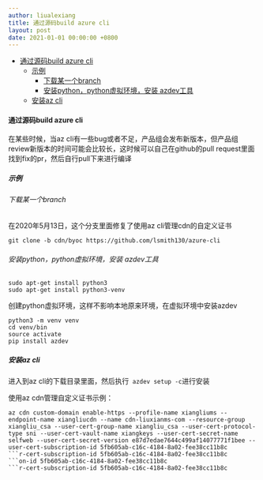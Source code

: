 ```yaml
---
author: liualexiang
title: 通过源码build azure cli
layout: post
date: 2021-01-01 00:00:00 +0800
---
```




- [通过源码build azure cli](#通过源码build-azure-cli)
  - [示例](#示例)
    - [下载某一个branch](#下载某一个branch)
    - [安装python，python虚拟环境，安装 azdev工具](#安装pythonpython虚拟环境安装-azdev工具)
  - [安装az cli](#安装az-cli)
#### 通过源码build azure cli
在某些时候，当az cli有一些bug或者不足，产品组会发布新版本，但产品组review新版本的时间可能会比较长，这时候可以自己在github的pull request里面找到fix的pr，然后自行pull下来进行编译

##### 示例
###### 下载某一个branch
在2020年5月13日，这个分支里面修复了使用az cli管理cdn的自定义证书
```
git clone -b cdn/byoc https://github.com/lsmith130/azure-cli
```

###### 安装python，python虚拟环境，安装 azdev工具
```
sudo apt-get install python3
sudo apt-get install python3-venv

```

创建python虚拟环境，这样不影响本地原来环境，在虚拟环境中安装azdev
```
python3 -m venv venv
cd venv/bin
source activate
pip install azdev
```
##### 安装az cli
进入到az cli的下载目录里面，然后执行``` azdev setup -c```进行安装

使用az cdn管理自定义证书示例：
```
az cdn custom-domain enable-https --profile-name xiangliums --endpoint-name xiangliucdn --name cdn-liuxianms-com --resource-group xiangliu_csa --user-cert-group-name xiangliu_csa --user-cert-protocol-type sni --user-cert-vault-name xiangkeys --user-cert-secret-name selfweb --user-cert-secret-version e87d7edae7644c499af14077771f1bee --user-cert-subscription-id 5fb605ab-c16c-4184-8a02-fee38cc11b8c
```r-cert-subscription-id 5fb605ab-c16c-4184-8a02-fee38cc11b8c
```on-id 5fb605ab-c16c-4184-8a02-fee38cc11b8c
```r-cert-subscription-id 5fb605ab-c16c-4184-8a02-fee38cc11b8c
```